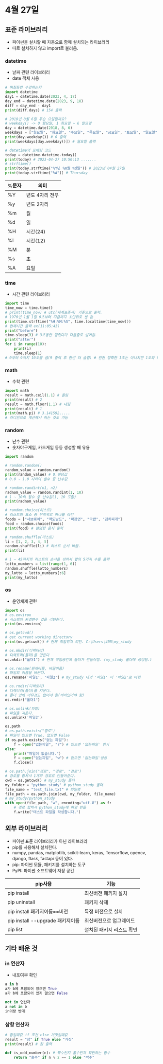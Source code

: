 # 4월 27일
## 표준 라이브러리
- 파이썬을 설치할 때 자동으로 함께 설치되는 라이브러리
- 따로 설치하지 않고 import로 불러옴.

### datetime
- 날짜 관련 라이브러리
- date 객체 사용
```python
# 며칠동안 수강하는지
import datetime
day1 = datetime.date(2023, 4, 17)
day_end = datetime.date(2023, 9, 18)
diff = day_end - day1
print(diff.days) # 154 출력
```
```python
# 2018년 8월 6일 무슨 요일일까요?
# weekday() -> 0 월요일, 1 화요일 ~ 6 일요일
day = datetime.date(2018, 8, 6)
weekdays = ["월요일", "화요일", "수요일", "목요일", "금요일", "토요일", "일요일"]
print(day.weekday()) # 0 출력
print(weekdays[day.weekday()]) # 월요일 출력
```
```python
# datetime의 포매팅 코드
today = datetime.datetime.today()
print(today) # 2023-04-27 10:50:13 .......
# strftime()
print(today.strftime("%Y년 %m월 %d일")) # 2023년 04월 27일
print(today.strftime("%A")) # Thursday
```
%문자 | 의미
----|------
%Y | 년도 4자리 전부
%y | 년도 2자리
%m | 월
%d | 일
%H | 시간(24)
%I | 시간(12)
%M | 분
%s | 초
%A | 요일
### time
- 시간 관련 라이브러리
```python
import time
time_now = time.time()
# print(time_now) # utc(세계표준시) 기준으로 출력.
# 1970년 1월 1일 0초부터 지금까지 초단위로 센 값
print(time.strftime("%H:%M:%S", time.localtime(time_now)))
# 현재시간 출력 ex(11:05:43)
print("before")
time.sleep(3) # 3초동안 멈췄다가 다음줄로 넘어감.
print("after")
for i in range(10):
    print(i)
    time.sleep(1)
# 0부터 9까지 10초를 셈(9 출력 후 한번 더 슬립) # 완전 정확한 1초는 아니지만 1초와 매우 유사하게 사용
```
### math
- 수학 관련
```python
import math
result = math.ceil(1.1) # 올림
print(result) # 2
result = math.floor(1.1) # 내림
print(result) # 1
print(math.pi) # 3.141592.....
# 라디안으로 계산해서 하는 것도 가능
```
### random
- 난수 관련
- 숫자야구게임, 카드게임 등등 생성할 때 유용
```python
import random

# random.random()
random_value = random.random()
print(random_value) # 0.랜덤값
# 0.0 ~ 1.0 사이의 실수 중 난수값

# random.randint(n1, n2)
radnom_value = random.randint(1, 10)
# 1 ~ 10의 정수 중 난수값(1, 10 포함)
print(radnom_value)

# random.choice(리스트)
# 리스트의 요소 중 무작위로 하나를 리턴
foods = ["서브웨이", "맥도날드", "짜장면", "국밥", "김치찌개"]
food = random.choice(foods)
print(food) # 랜덤한 음식 출력

# random.shuffle(리스트)
li = [1, 2, 3, 4, 5]
random.shuffle(li) # 리스트 순서 바꿈.
print(li)

# 1 ~ 45까지의 리스트의 순서를 섞어서 앞의 5가지 수를 출력
lotto_numbers = list(range(1, 6))
random.shuffle(lotto_numbers)
my_lotto = lotto_numbers[:6]
print(my_lotto)
```
### os
- 운영체제 관련
```python
import os
# os.environ
# 시스템의 환경변수 값을 리턴한다.
print(os.environ)

# os.getcwd()
# get current working directory
print(os.getcwd()) # 현재 작업위치 리턴. C:\Users\405\my_study

# os.mkdir(디렉터리)
# 디렉토리(폴더)를 만든다
os.mkdir("폴더1") # 현재 작업공간에 폴더가 만들어짐. (my_study 폴더에 생성됨.)

# os.rename(원래이름, 바꿀이름)
# 파일의 이름을 바꾼다.
os.rename('파일1', '파일2') # my_study 내의 '파일1' 이 '파일2'로 바뀜

# os.rmdir(디렉토리)
# 디렉터리(폴더)를 지운다.
# 폴더 안에 아무것도 없어야 함(비어있어야 함)
os.rmdir("폴더1")

# os.unlink(파일)
# 파일을 지운다.
os.unlink('파일2')

os.path
# os.path.exists("경로")
# 파일이 있으면 True, 없으면 False
if os.path.exists("없는 파일"):
    f = open("없는파일", "r") # 있으면 '없는파일' 읽기
else:
    print("파일이 없습니다.")
    f = open("없는파일", "w") # 없으면 '없는파일'생성
    f.close()

# os.path.join("경로", "경로", "경로")
# 경로를 합쳐서 1개의 경로로 만들어준다.
cwd = os.getcwd() # my_study 폴더
my_folder = "python_study" # python_study 폴더
file_name = "test_file.txt" # 파일명
file_path = os.path.join(cwd, my_folder, file_name)
# my_study/python_study
with open(file_path, "w", encoding="utf-8") as f:
    # 경로 합쳐서 python_study에 파일 만듦
    f.write("테스트 파일을 작성합니다.")
```
## 외부 라이브러리
- 파이썬 표준 라이브러리가 아닌 라이브러리
- pip를 사용해서 설치한다.
- numpy, pandas, matplotlib, scikit-learn, keras, Tensorflow, opencv, django, flask, fastapi 등이 있다.
- pip: 파이썬 모듈, 패키지를 설치하는 도구
- PyPI: 파이썬 소프트웨어 저장 공간

pip사용 | 기능
----|------
pip install | 최신버전 패키지 설치
pip uninstall | 패키지 삭제
pip install 패키지이름==버전 | 특정 버전으로 설치
pip install --upgrade 패키지이름 | 최신버전으로 업그레이드
pip list | 설치된 패키지 리스트 확인

## 기타 배운 것
### in 연산자
- 내포여부 확인
```python
a in b
a가 b에 포함되어 있으면 True
a가 b에 포함되어 있지 않으면 False

not in 연산자
a not in b
in이랑 반대
```
### 삼항 연산자
```python
# 참일때값 if 조건 else 거짓일때값
result = "참" if True else "거짓"
print(result) # 참 출력

def is_odd_number(n): # 짝수인지 홀수인지 확인하는 함수
    return "홀수" if n % 2 == 1 else "짝수"
```